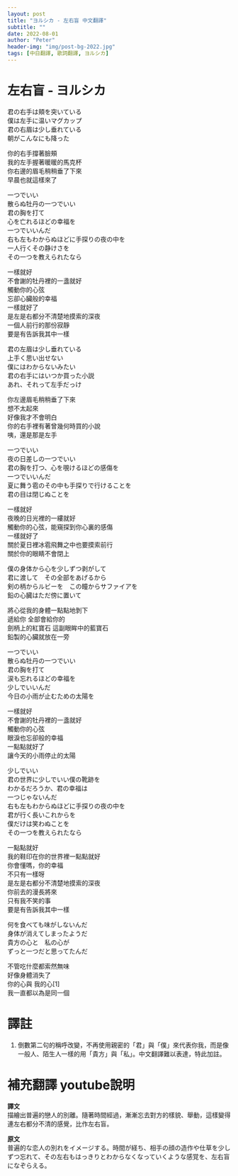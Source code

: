 ```yaml
---
layout: post
title: "ヨルシカ - 左右盲 中文翻譯"
subtitle: ""
date: 2022-08-01
author: "Peter"
header-img: "img/post-bg-2022.jpg"
tags: [中日翻譯, 歌詞翻譯, ヨルシカ]
---
```


# 左右盲 - ヨルシカ

君の右手は頬を突いている  
僕は左手に温いマグカップ  
君の右眉は少し垂れている  
朝がこんなにも降った  
  
你的右手撐著臉頰  
我的左手握著暖暖的馬克杯  
你右邊的眉毛稍稍垂了下來  
早晨也就這樣來了  
  
一つでいい  
散らぬ牡丹の一つでいい  
君の胸を打て  
心を亡れるほどの幸福を  
一つでいいんだ  
右も左もわからぬほどに手探りの夜の中を  
一人行くその静けさを  
その一つを教えられたなら  
  
一樣就好  
不會謝的牡丹裡的一盞就好  
觸動你的心弦  
忘卻心臟般的幸福  
一樣就好了  
是左是右都分不清楚地摸索的深夜  
一個人前行的那份寂靜  
要是有告訴我其中一樣  
  
君の左眉は少し垂れている  
上手く思い出せない  
僕にはわからないみたい  
君の右手にはいつか買った小説  
あれ、それって左手だっけ  
  
你左邊眉毛稍稍垂了下來  
想不太起來  
好像我才不會明白  
你的右手裡有著曾幾何時買的小說  
咦，還是那是左手  
  
一つでいい  
夜の日差しの一つでいい  
君の胸を打つ、心を覗けるほどの感傷を  
一つでいいんだ  
夏に舞う雹のその中も手探りで行けることを  
君の目は閉じぬことを  
  
一樣就好  
夜晚的日光裡的一縷就好  
觸動你的心弦，能窺探到你心裏的感傷  
一樣就好了  
關於夏日裡冰雹飛舞之中也要摸索前行  
關於你的眼睛不會閉上  
  
僕の身体から心を少しずつ剥がして  
君に渡して　その全部をあげるから  
剣の柄からルビーを　この瞳からサファイアを  
鉛の心臓はただ傍に置いて  
  
將心從我的身體一點點地剝下  
遞給你 全部會給你的  
劍柄上的紅寶石 這副眼眸中的藍寶石  
鉛製的心臟就放在一旁  
  
一つでいい  
散らぬ牡丹の一つでいい  
君の胸を打て  
涙も忘れるほどの幸福を  
少しでいいんだ  
今日の小雨が止むための太陽を  
  
一樣就好  
不會謝的牡丹裡的一盞就好  
觸動你的心弦  
眼淚也忘卻般的幸福  
一點點就好了  
讓今天的小雨停止的太陽  
  
少しでいい  
君の世界に少しでいい僕の靴跡を  
わかるだろうか、君の幸福は  
一つじゃないんだ  
右も左もわからぬほどに手探りの夜の中を  
君が行く長いこれからを  
僕だけは笑わぬことを  
その一つを教えられたなら  
  
一點點就好  
我的鞋印在你的世界裡一點點就好  
你會懂嗎，你的幸福  
不只有一樣呀  
是左是右都分不清楚地摸索的深夜  
你前去的漫長將來  
只有我不笑的事  
要是有告訴我其中一樣  
  
何を食べても味がしないんだ  
身体が消えてしまったようだ  
貴方の心と　私の心が  
ずっと一つだと思ってたんだ   
  
不管吃什麼都索然無味  
好像身體消失了  
你的心與 我的心[1]  
我一直都以為是同一個  

# 譯註
1. 倒數第二句的稱呼改變，不再使用親密的「君」與「僕」來代表你我，而是像一般人、陌生人一樣的用「貴方」與「私」。中文翻譯難以表達，特此加註。

# 補充翻譯 youtube說明
**譯文**  
描繪出普遍的戀人的別離。隨著時間經過，漸漸忘去對方的樣貌、舉動，這樣變得連左右都分不清的感覺，比作左右盲。  

**原文**  
普遍的な恋人の別れをイメージする。時間が経ち、相手の顔の造作や仕草を少しずつ忘れて、その左右もはっきりとわからなくなっていくような感覚を、左右盲になぞらえる。
